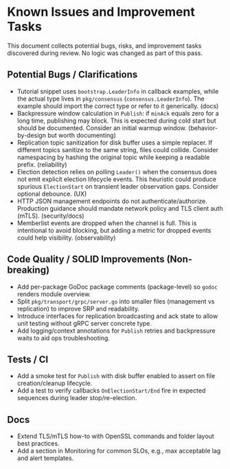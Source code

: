 # Known Issues and Improvement Tasks

This document collects potential bugs, risks, and improvement tasks discovered during review. No logic was changed as part of this pass.

## Potential Bugs / Clarifications

- Tutorial snippet uses `bootstrap.LeaderInfo` in callback examples, while the actual type lives in `pkg/consensus` (`consensus.LeaderInfo`). The example should import the correct type or refer to it generically. (docs)
- Backpressure window calculation in `Publish`: if `minAck` equals zero for a long time, publishing may block. This is expected during cold start but should be documented. Consider an initial warmup window. (behavior-by-design but worth documenting)
- Replication topic sanitization for disk buffer uses a simple replacer. If different topics sanitize to the same string, files could collide. Consider namespacing by hashing the original topic while keeping a readable prefix. (reliability)
- Election detection relies on polling `Leader()` when the consensus does not emit explicit election lifecycle events. This heuristic could produce spurious `ElectionStart` on transient leader observation gaps. Consider optional debounce. (UX)
- HTTP JSON management endpoints do not authenticate/authorize. Production guidance should mandate network policy and TLS client auth (mTLS). (security/docs)
- Memberlist events are dropped when the channel is full. This is intentional to avoid blocking, but adding a metric for dropped events could help visibility. (observability)

## Code Quality / SOLID Improvements (Non-breaking)

- Add per-package GoDoc package comments (package-level) so `godoc` renders module overview.
- Split `pkg/transport/grpc/server.go` into smaller files (management vs replication) to improve SRP and readability.
- Introduce interfaces for replication broadcasting and ack state to allow unit testing without gRPC server concrete type.
- Add logging/context annotations for `Publish` retries and backpressure waits to aid ops troubleshooting.

## Tests / CI

- Add a smoke test for `Publish` with disk buffer enabled to assert on file creation/cleanup lifecycle.
- Add a test to verify callbacks `OnElectionStart/End` fire in expected sequences during leader stop/re-election.

## Docs

- Extend TLS/mTLS how-to with OpenSSL commands and folder layout best practices.
- Add a section in Monitoring for common SLOs, e.g., max acceptable lag and alert templates.


